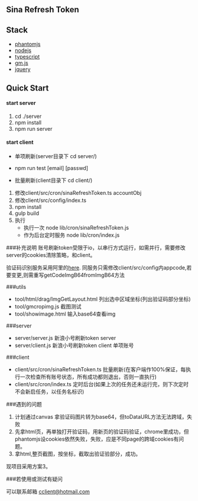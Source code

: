 ## Sina Refresh Token
## Stack
* [phantomjs](http://phantomjs.org/)
* [nodejs](https://nodejs.org/en/)
* [typescript](http://www.typescriptlang.org/)
* [gm.js](https://www.npmjs.com/package/gm)
* [jquery](http://jquery.com/)

## Quick Start

#### start server
1. cd ./server
2. npm install 
3. npm run server

#### start client
* 单项刷新(server目录下 cd server/)
 * npm run test [email] [passwd] 

* 批量刷新(client目录下 cd client/)
 1. 修改client/src/cron/sinaRefreshToken.ts accountObj
 2. 修改client/src/config/index.ts
 3. npm install
 4. gulp build
 5. 执行
     * 执行一次 node lib/cron/sinaRefreshToken.js
     * 作为后台定时服务 node lib/cron/index.js
  

###补充说明
账号刷新token受限于io，以串行方式运行，如需并行，需要修改server的cookies清除策略，和client。

验证码识别服务采用阿里的[here](https://market.aliyun.com/products/57124001/cmapi011148.html?spm=5176.8216963.522267.4.LFGKZ1#sku=yuncode514800004).
同服务只需修改client/src/config内appcode,若要变更,则需重写getCodeImgB64fromImgB64方法

###utils

* tool/html/drag/ImgGetLayout.html 列出选中区域坐标(列出验证码部分坐标)
* tool/gmcropimg.js 截图测试
* tool/showimage.html 输入base64查看img

###server

* server/server.js 新浪小号刷新token server
* server/client.js 新浪小号刷新token client 单项账号

###client

* client/src/cron/sinaRefreshToken.ts 批量刷新(在客户端作100%保证，每执行一次检查所有账号状态，所有成功都则退出，否则一直执行)
* client/src/cron/index.ts 定时后台(如果上次的任务还未运行完，则下次定时不会新启任务，以任务名标识)

###遇到的问题

1. 计划通过canvas 拿验证码图片转为base64，但toDataURL方法无法跨域，失败
2. 先拿html页，再单独打开验证码，用新页的验证码验证，chrome里成功，但phantomjs设cookies依然失败，失败，应是不同page的跨域cookies有问题。
3. 拿html,整页截图，按坐标，截取出验证验部分，成功。

现项目采用方案3。

###若使用或测试有疑问

可以联系邮箱
cclient@hotmail.com